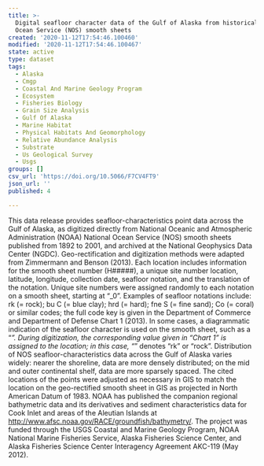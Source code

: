```yaml
---
title: >-
  Digital seafloor character data of the Gulf of Alaska from historical National
  Ocean Service (NOS) smooth sheets
created: '2020-11-12T17:54:46.100460'
modified: '2020-11-12T17:54:46.100467'
state: active
type: dataset
tags:
  - Alaska
  - Cmgp
  - Coastal And Marine Geology Program
  - Ecosystem
  - Fisheries Biology
  - Grain Size Analysis
  - Gulf Of Alaska
  - Marine Habitat
  - Physical Habitats And Geomorphology
  - Relative Abundance Analysis
  - Substrate
  - Us Geological Survey
  - Usgs
groups: []
csv_url: 'https://doi.org/10.5066/F7CV4FT9'
json_url: ''
published: 4

---
```

This data release provides seafloor-characteristics point data across the Gulf of Alaska, as digitized directly from National Oceanic and Atmospheric Administration (NOAA) National Ocean Service (NOS) smooth sheets published from 1892 to 2001, and archived at the National Geophysics Data Center (NGDC). Geo-rectification and digitization methods were adapted from Zimmermann and Benson (2013). Each location includes information for the smooth sheet number (H#####), a unique site number location, latitude, longitude, collection date, seafloor notation, and the translation of the notation. Unique site numbers were assigned randomly to each notation on a smooth sheet, starting at “_0”. Examples of seafloor notations include: rk (= rock); bu C (= blue clay); hrd (= hard); fne S (= fine sand); Co (= coral) or similar codes; the full code key is given in the Department of Commerce and Department of Defense Chart 1 (2013). In some cases, a diagrammatic indication of the seafloor character is used on the smooth sheet, such as a “*”. During digitization, the corresponding value given in “Chart 1” is assigned to the location; in this case, “*” denotes “rk” or “rock”. Distribution of NOS seafloor-characteristics data across the Gulf of Alaska varies widely: nearer the shoreline, data are more densely distributed; on the mid and outer continental shelf, data are more sparsely spaced. The cited locations of the points were adjusted as necessary in GIS to match the location on the geo-rectified smooth sheet in GIS as projected in North American Datum of 1983. NOAA has published the companion regional bathymetric data and its derivatives and sediment characteristics data for Cook Inlet and areas of the Aleutian Islands at http://www.afsc.noaa.gov/RACE/groundfish/bathymetry/. The project was funded through the USGS Coastal and Marine Geology Program, NOAA National Marine Fisheries Service, Alaska Fisheries Science Center, and Alaska Fisheries Science Center Interagency Agreement AKC-119 (May 2012).
